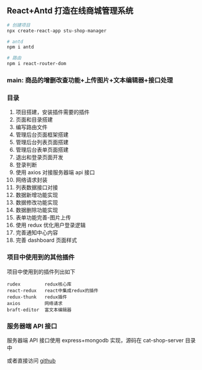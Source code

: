 ## React+Antd 打造在线商城管理系统

```bash
# 创建项目
npx create-react-app stu-shop-manager

# antd
npm i antd

# 路由
npm i react-router-dom
```

### main: 商品的增删改查功能+上传图片+文本编辑器+接口处理

### 目录

1. 项目搭建，安装插件需要的插件
2. 页面和目录搭建
3. 编写路由文件
4. 管理后台页面框架搭建
5. 管理后台列表页面搭建
6. 管理后台表单页面搭建
7. 退出和登录页面开发
8. 登录判断
9. 使用 axios 对接服务器端 api 接口
10. 网络请求封装
11. 列表数据接口对接
12. 数据新增功能实现
13. 数据修改功能实现
14. 数据删除功能实现
15. 表单功能完善-图片上传
16. 使用 redux 优化用户登录逻辑
17. 完善通知中心内容
18. 完善 dashboard 页面样式

### 项目中使用到的其他插件

项目中使用到的插件列出如下

```
rudex         redux核心库
react-redux   react中集成redux的插件
redux-thunk   redux插件
axios         网络请求
braft-editor  富文本编辑器
```

### 服务器端 API 接口

服务器端 API 接口使用 express+mongodb 实现，源码在 cat-shop-server 目录中

或者直接访问 [github](https://github.com/btc022003/cat-shop-server-public)
